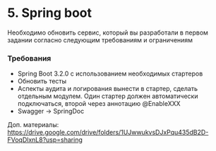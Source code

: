 # 5. Spring boot

Необходимо обновить сервис, который вы разработали в первом задании согласно следующим требованиям и ограничениям

### Требования

- Spring Boot 3.2.0 с использованием необходимых стартеров
- Обновить тесты
- Аспекты аудита и логирования вынести в стартер, сделать отдельным модулем. Один стартер должен автоматически
  подключаться, второй через аннотацию @EnableXXX
- Swagger -> SpringDoc

Доп. материалы: https://drive.google.com/drive/folders/1UJwwukvsDJxPqu435dB2D-FVoqDlxnL8?usp=sharing